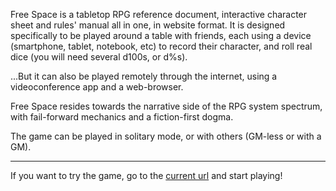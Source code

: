 <span class="turquoise bold">Free Space</span> is a tabletop RPG reference document, interactive character sheet and rules' manual all in one, in website format.
It is designed specifically to be played around a table with friends, each using a device (smartphone, tablet, notebook, etc) to record their character, and roll real dice (you will need several d100s, or d%s).

...But it can also be played remotely through the internet, using a videoconference app and a web-browser.

<span class="turquoise bold">Free Space</span> resides towards the narrative side of the RPG system spectrum, with fail-forward mechanics and a fiction-first dogma.

The game can be played in solitary mode, or with others (GM-less or with a GM).

<hr/>

If you want to try the game, go to the [current url](https://freespace-rpg.vercel.app/) and start playing!